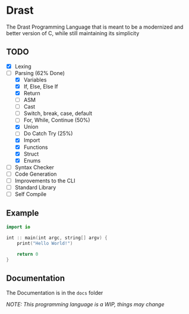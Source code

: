# Drast

The Drast Programming Language that is meant to be a modernized and better version of C, while still maintaining its
simplicity

## TODO

- [x] Lexing
- [ ] Parsing (62% Done)
    - [x] Variables
    - [x] If, Else, Else If
    - [x] Return
    - [ ] ASM
    - [ ] Cast
    - [ ] Switch, break, case, default
    - [ ] For, While, Continue (50%)
    - [x] Union
    - [ ] Do Catch Try (25%)
    - [x] Import
    - [x] Functions
    - [x] Struct
    - [x] Enums
- [ ] Syntax Checker
- [ ] Code Generation
- [ ] Improvements to the CLI
- [ ] Standard Library
- [ ] Self Compile

## Example

```swift
import io

int :: main(int argc, string[] argv) {
    print("Hello World!")
    
    return 0
}
```

## Documentation

The Documentation is in the `docs` folder

_NOTE: This programming language is a WIP, things may change_
